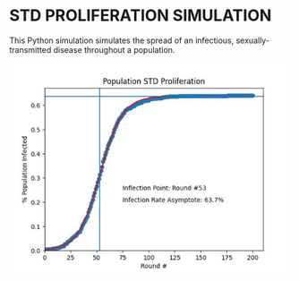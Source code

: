 # STD PROLIFERATION SIMULATION
This Python simulation simulates the spread of an infectious, sexually-transmitted
disease throughout a population.

![STD Infection Rate Plot](https://github.com/bduna/STD-Proliferation/blob/master/infection_rate_plot.jpg?raw=true)